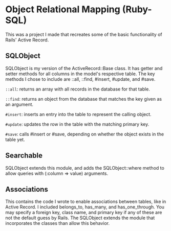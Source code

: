 # Object Relational Mapping (Ruby-SQL)
This was a project I made that recreates some of the basic functionality of Rails' Active Record.

## SQLObject
SQLObject is my version of the ActiveRecord::Base class. It has getter and setter methods for all columns in the model's respective table. The key methods I chose to include are ::all, ::find, #insert, #update, and #save.
  
  ``` ::all ```: returns an array with all records in the database for that table.
  
  ``` ::find ```: returns an object from the database that matches the key given as an argument.
  
  ``` #insert ```: inserts an entry into the table to represent the calling object.
  
  ``` #update ```: updates the row in the table with the matching primary key.
  
  ``` #save ```: calls #insert or #save, depending on whether the object exists in the table yet.
  
## Searchable
SQLObject extends this module, and adds the SQLObject::where method to allow queries with (:column => value) arguments.

## Associations
This contains the code I wrote to enable associations between tables, like in Active Record. I included belongs_to, has_many, and has_one_through. You may specify a foreign key, class name, and primary key if any of these are not the default guess by Rails. The SQLObject extends the module that incorporates the classes than allow this behavior.
